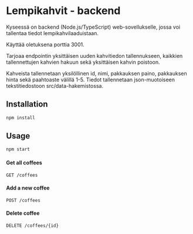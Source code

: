 # Lempikahvit - backend

Kyseessä on backend (Node.js/TypeScript) web-sovellukselle, jossa voi tallentaa tiedot lempikahvilaaduistaan.

Käyttää oletuksena porttia 3001.

Tarjoaa endpointin yksittäisen uuden kahvitiedon tallennukseen, kaikkien tallennettujen kahvien hakuun sekä yksittäisen kahvin poistoon. 

Kahveista tallennetaan yksilöllinen id, nimi, pakkauksen paino, pakkauksen hinta sekä paahtoaste välillä 1-5. Tiedot tallennetaan json-muotoiseen tekstitiedostoon src/data-hakemistossa.

## Installation

```bash
npm install
```

## Usage

```bash 
npm start
```
#### Get all coffees

```http
GET /coffees
```
#### Add a new coffee

```http
POST /coffees
```
#### Delete coffee

```http
DELETE /coffees/{id}
```

